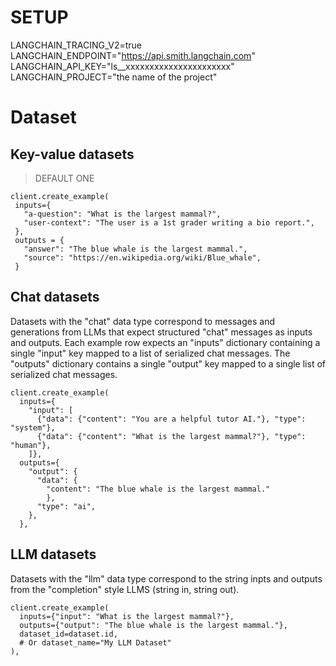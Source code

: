 # SETUP

LANGCHAIN_TRACING_V2=true
LANGCHAIN_ENDPOINT="https://api.smith.langchain.com"
LANGCHAIN_API_KEY="ls\_\_xxxxxxxxxxxxxxxxxxxxxx"
LANGCHAIN_PROJECT="the name of the project"

# Dataset

## Key-value datasets

> DEFAULT ONE

```
client.create_example(
 inputs={
   "a-question": "What is the largest mammal?",
   "user-context": "The user is a 1st grader writing a bio report.",
 },
 outputs = {
   "answer": "The blue whale is the largest mammal.",
   "source": "https://en.wikipedia.org/wiki/Blue_whale",
 }
```

## Chat datasets

Datasets with the "chat" data type correspond to messages and generations from LLMs that expect structured "chat" messages as inputs and outputs.
Each example row expects an "inputs" dictionary containing a single "input" key mapped to a list of serialized chat messages.
The "outputs" dictionary contains a single "output" key mapped to a single list of serialized chat messages.

```
client.create_example(
  inputs={
    "input": [
      {"data": {"content": "You are a helpful tutor AI."}, "type": "system"},
      {"data": {"content": "What is the largest mammal?"}, "type": "human"},
    ]},
  outputs={
    "output": {
      "data": {
        "content": "The blue whale is the largest mammal."
        },
      "type": "ai",
    },
  },
```

## LLM datasets

Datasets with the "llm" data type correspond to the string inpts and outputs from the "completion" style LLMS (string in, string out).

```
client.create_example(
  inputs={"input": "What is the largest mammal?"},
  outputs={"output": "The blue whale is the largest mammal."},
  dataset_id=dataset.id,
  # Or dataset_name="My LLM Dataset"
),
```
